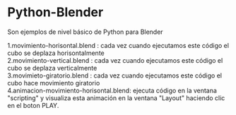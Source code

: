 # Python-Blender

Son ejemplos de nivel básico de Python para Blender


1.movimiento-horisontal.blend : cada vez cuando ejecutamos este código el cubo se deplaza horisontalmente<br>
2.movimiento-vertical.blend :   cada vez cuando ejecutamos este código el cubo se deplaza verticalmente<br>
3.movimieto-giratorio.blend : cada vez cuando ejecutamos este código el cubo hace movimiento giratorio<br>
4.animacion-movimiento-horisontal.blend: ejecuta código en la ventana "scripting" y visualiza esta animación en la ventana "Layout" haciendo clic en el boton PLAY.<br>

